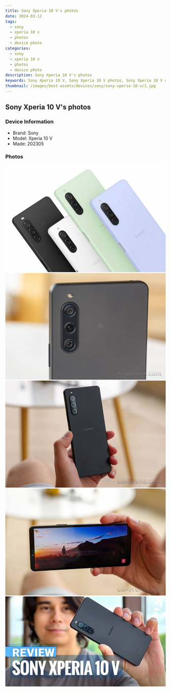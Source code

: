 ```yaml
---
title: Sony Xperia 10 V's photos
date: 2024-03-12
tags: 
  - sony
  - xperia 10 v
  - photos
  - device photo
categories: 
  - sony
  - xperia 10 v
  - photos
  - device photo
description: Sony Xperia 10 V's photos
keywords: Sony Xperia 10 V, Sony Xperia 10 V photos, Sony Xperia 10 V device photo
thumbnail: /images/best-assets/devices/sony/sony-xperia-10-v/1.jpg
---
```


## Sony Xperia 10 V's photos

### Device Information

- Brand: Sony
- Model: Xperia 10 V
- Made: 202305

### Photos

![/images/best-assets/devices/sony/sony-xperia-10-v/1.jpg](/images/best-assets/devices/sony/sony-xperia-10-v/1.jpg)
![/images/best-assets/devices/sony/sony-xperia-10-v/2.jpg](/images/best-assets/devices/sony/sony-xperia-10-v/2.jpg)
![/images/best-assets/devices/sony/sony-xperia-10-v/3.jpg](/images/best-assets/devices/sony/sony-xperia-10-v/3.jpg)
![/images/best-assets/devices/sony/sony-xperia-10-v/4.jpg](/images/best-assets/devices/sony/sony-xperia-10-v/4.jpg)
![/images/best-assets/devices/sony/sony-xperia-10-v/5.jpg](/images/best-assets/devices/sony/sony-xperia-10-v/5.jpg)
